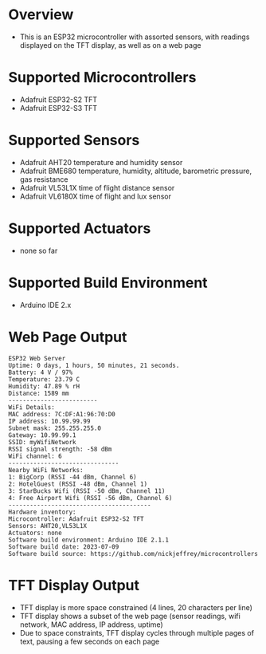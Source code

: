 # Overview
- This is an ESP32 microcontroller with assorted sensors, with readings displayed on the TFT display, as well as on a web page

# Supported Microcontrollers
- Adafruit ESP32-S2 TFT
- Adafruit ESP32-S3 TFT

# Supported Sensors
- Adafruit AHT20 temperature and humidity sensor
- Adafruit BME680 temperature, humidity, altitude, barometric pressure, gas resistance
- Adafruit VL53L1X time of flight distance sensor
- Adafruit VL6180X time of flight and lux sensor
  

# Supported Actuators
- none so far
  
# Supported Build Environment
- Arduino IDE 2.x


# Web Page Output
```
ESP32 Web Server
Uptime: 0 days, 1 hours, 50 minutes, 21 seconds.
Battery: 4 V / 97%
Temperature: 23.79 C
Humidity: 47.89 % rH
Distance: 1589 mm
-------------------------
WiFi Details:
MAC address: 7C:DF:A1:96:70:D0
IP address: 10.99.99.99
Subnet mask: 255.255.255.0
Gateway: 10.99.99.1
SSID: myWifiNetwork
RSSI signal strength: -58 dBm
WiFi channel: 6
-------------------------------
Nearby WiFi Networks:
1: BigCorp (RSSI -44 dBm, Channel 6)
2: HotelGuest (RSSI -48 dBm, Channel 1)
3: StarBucks Wifi (RSSI -50 dBm, Channel 11)
4: Free Airport Wifi (RSSI -56 dBm, Channel 6)
----------------------------------------
Hardware inventory:
Microcontroller: Adafruit ESP32-S2 TFT
Sensors: AHT20,VL53L1X
Actuators: none
Software build environment: Arduino IDE 2.1.1
Software build date: 2023-07-09
Software build source: https://github.com/nickjeffrey/microcontrollers
```

# TFT Display Output
- TFT display is more space constrained (4 lines, 20 characters per line)
- TFT display shows a subset of the web page (sensor readings, wifi network, MAC address, IP address, uptime)
- Due to space constraints, TFT display cycles through multiple pages of text, pausing a few seconds on each page
